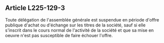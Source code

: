 Article L225-129-3
----
Toute délégation de l'assemblée générale est suspendue en période d'offre
publique d'achat ou d'échange sur les titres de la société, sauf si elle
s'inscrit dans le cours normal de l'activité de la société et que sa mise en
oeuvre n'est pas susceptible de faire échouer l'offre.
